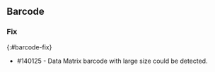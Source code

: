 ## Barcode

### Fix
{:#barcode-fix}

* \#140125 - Data Matrix barcode with large size could be detected.
